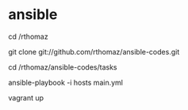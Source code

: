# ansible


cd /rthomaz

git clone git://github.com/rthomaz/ansible-codes.git

cd /rthomaz/ansible-codes/tasks

ansible-playbook -i hosts main.yml

vagrant up

